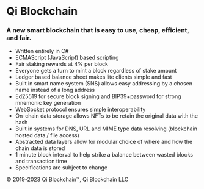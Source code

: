 # Qi Blockchain
### A new smart blockchain that is easy to use, cheap, efficient, and fair.

- Written entirely in C#
- ECMAScript (JavaScript) based scripting
- Fair staking rewards at 4% per block
- Everyone gets a turn to mint a block regardless of stake amount
- Ledger based balance sheet makes lite clients simple and fast
- Built in smart name system (SNS) allows easy addressing by a chosen name instead of a long address
- Ed25519 for secure block signing and BIP39+password for strong mnemonic key generation
- WebSocket protocol ensures simple interoperability
- On-chain data storage allows NFTs to be retain the original data with the hash
- Built in systems for DNS, URL and MIME type data resolving (blockchain hosted data / file access)
- Abstracted data layers allow for modular choice of where and how the chain data is stored
- 1 minute block interval to help strike a balance between wasted blocks and transaction time
- Specifications are subject to change


© 2019-2023 Qi Blockchain™, Qi Blockchain LLC
